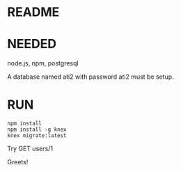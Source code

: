 README
======

NEEDED
======
node.js, npm, postgresql

A database named ati2 with password ati2 must be setup.

RUN
===
```
npm install
npm install -g knex
knex migrate:latest
```

Try GET users/1

Greets!
